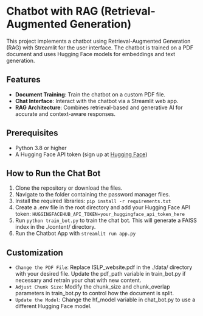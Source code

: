 # Chatbot with RAG (Retrieval-Augmented Generation)

This project implements a chatbot using Retrieval-Augmented Generation (RAG) with Streamlit for the user interface. The chatbot is trained on a PDF document and uses Hugging Face models for embeddings and text generation.

## Features

- **Document Training**: Train the chatbot on a custom PDF file.
- **Chat Interface**: Interact with the chatbot via a Streamlit web app.
- **RAG Architecture**: Combines retrieval-based and generative AI for accurate and context-aware responses.

## Prerequisites

- Python 3.8 or higher
- A Hugging Face API token (sign up at [Hugging Face](https://huggingface.co/))

## How to Run the Chat Bot

1. Clone the repository or download the files.
2. Navigate to the folder containing the password manager files.
3. Install the required libraries: `pip install -r requirements.txt`
4. Create a .env file in the root directory and add your Hugging Face API token: `HUGGINGFACEHUB_API_TOKEN=your_huggingface_api_token_here`
5. Run `python train_bot.py` to train the chat bot. This will generate a FAISS index in the ./content/ directory.
6. Run the Chatbot App with `streamlit run app.py`

## Customization

- `Change the PDF File`: Replace ISLP_website.pdf in the ./data/ directory with your desired file. Update the pdf_path variable in train_bot.py if necessary and retrain your chat with new content.
- `Adjust Chunk Size`: Modify the chunk_size and chunk_overlap parameters in train_bot.py to control how the document is split.
- `Update the Model`: Change the hf_model variable in chat_bot.py to use a different Hugging Face model.
